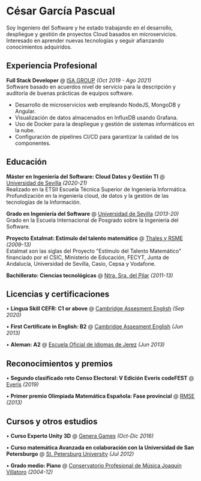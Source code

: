 # César García Pascual

Soy Ingeniero del Software y he estado trabajando en el desarrollo, despliegue y gestión de proyectos Cloud basados en microservicios. Interesado en aprender nuevas tecnologías y seguir afianzando conocimientos adquiridos.

## Experiencia Profesional

**Full Stack Developer** @ [ISA GROUP](https://www.isa.us.es/3.0/) _(Oct 2019 - Ago 2021)_ <br>
Software basado en acuerdos nivel de servicio para la descripción y auditoría de buenas prácticas de equipos software.
- Desarrollo de microservicios web empleando NodeJS, MongoDB y Angular.
- Visualización de datos almacenados en InfluxDB usando Grafana.
- Uso de Docker para la despliegue y gestión de sistemas informáticos en la nube.
- Configuración de pipelines CI/CD para garantizar la calidad de los componentes.

## Educación

**Máster en Ingeniería del Software: Cloud Datos y Gestión TI** @ [Universidad de Sevilla](https://masteroficial.us.es/mis/index.html) _(2020-21)_ <br>
Realizado en la ETSII Escuela Técnica Superior de Ingeniería Informática. Profundización en la ingeniería cloud, de datos y la gestión de las tecnologías de la Información.

**Grado en Ingeniería del Software** @ [Universidad de Sevilla](https://www.informatica.us.es/index.php/grados/ingenieria-del-software) _(2013-20)_ <br>
Grado en la Escuela Internacional de Posgrado sobre la Ingeniería del Software.

**Proyecto Estalmat: Estimulo del talento matemático** @ [Thales y RSME](https://thales.cica.es/estalmat/) _(2009-13)_ <br>
Estalmat son las siglas del Proyecto "Estímulo del Talento Matemático" financiado por el CSIC, Ministerio de Educación, FECYT, Junta de Andalucía, Universidad de Sevilla, Casio, Cepsa y Vodafone.

**Bachillerato: Ciencias tecnológicas** @ [Ntra. Sra. del Pilar](https://marianistasjerez.org/) _(2011-13)_ <br>


## Licencias y certificaciones

• **Lingua Skill CEFR: C1 or above** @ [Cambridge Assesment English](https://www.cambridgeenglish.org/exams-and-tests/linguaskill/) _(Sep 2020)_ <br>

• **First Certificate in English: B2** @ [Cambridge Assesment English](https://www.cambridgeenglish.org/exams-and-tests/first/) _(Jun 2013)_ <br>

• **Aleman: A2** @ [Escuela Oficial de Idiomas de Jerez](http://www.eoijerez.com/) _(Jun 2013)_ <br>

## Reconocimientos y premios

• **Segundo clasificado reto Censo Electoral: V Edición Everis codeFEST** @ [Everis](http://codefest.everis.com/) _(2019)_ <br>

• **Primer premio Olimpiada Matemática Española: Fase provincial** @ [RMSE](http://www.olimpiadamatematica.es/platea.pntic.mec.es/_csanchez/olimmain.html) _(2013)_ <br>

## Cursos y otros estudios

• **Curso Experto Unity 3D** @ [Genera Games](https://genjoy.com/) _(Oct-Dic 2016)_ <br>

• **Curso matemática Avanzada en colaboración con la Universidad de San Petersburgo** @ [St. Petersburg University](https://english.spbu.ru/) _(Jul 2012)_ <br>

• **Grado medio: Piano** @ [Conservatorio Profesional de Música Joaquín Villatoro](https://www.cpmjerez.es/) _(2004-12)_ <br>
